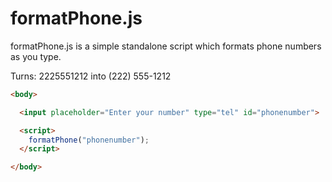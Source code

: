 # formatPhone.js

formatPhone.js is a simple standalone script which formats phone numbers as you type.

Turns: 2225551212 into (222) 555-1212

```html
<body>

  <input placeholder="Enter your number" type="tel" id="phonenumber">

  <script>
    formatPhone("phonenumber");
  </script>

</body>
```